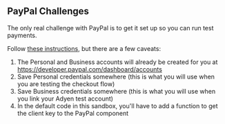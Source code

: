 ## PayPal Challenges

The only real challenge with PayPal is to get it set up so you can run test payments. 

Follow [these instructions](https://docs.adyen.com/payment-methods/paypal/setup-paypal-direct-merchants/#dev-sandbox-accounts), but there are a few caveats:

1. The Personal and Business accounts will already be created for you at https://developer.paypal.com/dashboard/accounts 
2. Save Personal credentials somewhere (this is what you will use when you are testing the checkout flow)
3. Save Business credentials somewhere (this is what you will use when you link your Adyen test account)
4. In the default code in this sandbox, you'll have to add a function to get the client key to the PayPal component